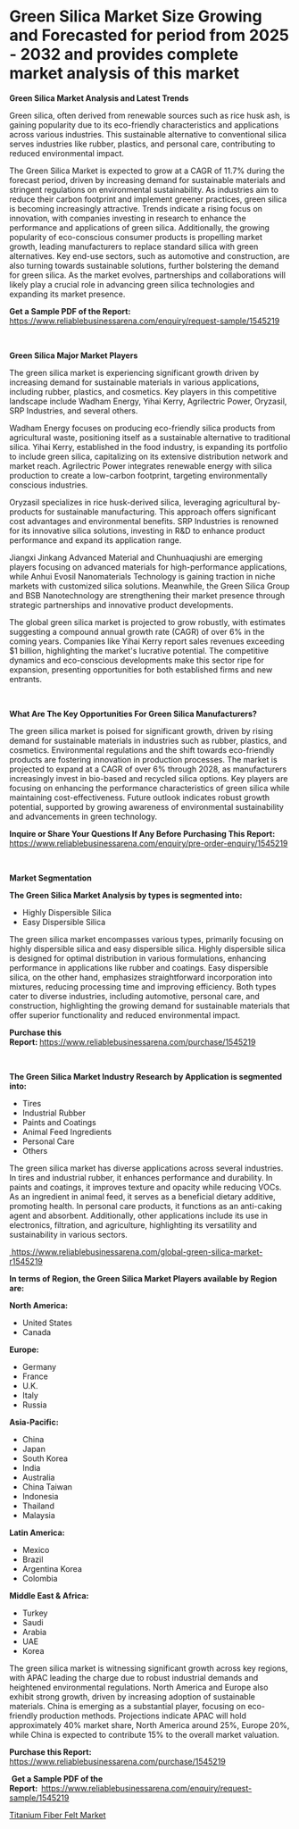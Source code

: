 <p><h1>Green Silica Market Size Growing and Forecasted for period from 2025 - 2032 and provides complete market analysis of this market</h1></p><p><strong>Green Silica Market Analysis and Latest Trends</strong></p>
<p><p>Green silica, often derived from renewable sources such as rice husk ash, is gaining popularity due to its eco-friendly characteristics and applications across various industries. This sustainable alternative to conventional silica serves industries like rubber, plastics, and personal care, contributing to reduced environmental impact.</p><p>The Green Silica Market is expected to grow at a CAGR of 11.7% during the forecast period, driven by increasing demand for sustainable materials and stringent regulations on environmental sustainability. As industries aim to reduce their carbon footprint and implement greener practices, green silica is becoming increasingly attractive. Trends indicate a rising focus on innovation, with companies investing in research to enhance the performance and applications of green silica. Additionally, the growing popularity of eco-conscious consumer products is propelling market growth, leading manufacturers to replace standard silica with green alternatives. Key end-use sectors, such as automotive and construction, are also turning towards sustainable solutions, further bolstering the demand for green silica. As the market evolves, partnerships and collaborations will likely play a crucial role in advancing green silica technologies and expanding its market presence.</p></p>
<p><strong>Get a Sample PDF of the Report:&nbsp;</strong> <a href="https://www.reliablebusinessarena.com/enquiry/request-sample/1545219?utm_campaign=3008&utm_medium=2&utm_source=Github&utm_content=ia&utm_term=31032025&utm_id=green-silica">https://www.reliablebusinessarena.com/enquiry/request-sample/1545219</a></p>
<p>&nbsp;</p>
<p><strong>Green Silica Major Market Players</strong></p>
<p><p>The green silica market is experiencing significant growth driven by increasing demand for sustainable materials in various applications, including rubber, plastics, and cosmetics. Key players in this competitive landscape include Wadham Energy, Yihai Kerry, Agrilectric Power, Oryzasil, SRP Industries, and several others.</p><p>Wadham Energy focuses on producing eco-friendly silica products from agricultural waste, positioning itself as a sustainable alternative to traditional silica. Yihai Kerry, established in the food industry, is expanding its portfolio to include green silica, capitalizing on its extensive distribution network and market reach. Agrilectric Power integrates renewable energy with silica production to create a low-carbon footprint, targeting environmentally conscious industries.</p><p>Oryzasil specializes in rice husk-derived silica, leveraging agricultural by-products for sustainable manufacturing. This approach offers significant cost advantages and environmental benefits. SRP Industries is renowned for its innovative silica solutions, investing in R&D to enhance product performance and expand its application range.</p><p>Jiangxi Jinkang Advanced Material and Chunhuaqiushi are emerging players focusing on advanced materials for high-performance applications, while Anhui Evosil Nanomaterials Technology is gaining traction in niche markets with customized silica solutions. Meanwhile, the Green Silica Group and BSB Nanotechnology are strengthening their market presence through strategic partnerships and innovative product developments.</p><p>The global green silica market is projected to grow robustly, with estimates suggesting a compound annual growth rate (CAGR) of over 6% in the coming years. Companies like Yihai Kerry report sales revenues exceeding $1 billion, highlighting the market's lucrative potential. The competitive dynamics and eco-conscious developments make this sector ripe for expansion, presenting opportunities for both established firms and new entrants.</p></p>
<p>&nbsp;</p>
<p><strong>What Are The Key Opportunities For Green Silica Manufacturers?</strong></p>
<p><p>The green silica market is poised for significant growth, driven by rising demand for sustainable materials in industries such as rubber, plastics, and cosmetics. Environmental regulations and the shift towards eco-friendly products are fostering innovation in production processes. The market is projected to expand at a CAGR of over 6% through 2028, as manufacturers increasingly invest in bio-based and recycled silica options. Key players are focusing on enhancing the performance characteristics of green silica while maintaining cost-effectiveness. Future outlook indicates robust growth potential, supported by growing awareness of environmental sustainability and advancements in green technology.</p></p>
<p><strong>Inquire or Share Your Questions If Any Before Purchasing This Report:</strong> <a href="https://www.reliablebusinessarena.com/enquiry/pre-order-enquiry/1545219?utm_campaign=3008&utm_medium=2&utm_source=Github&utm_content=ia&utm_term=31032025&utm_id=green-silica">https://www.reliablebusinessarena.com/enquiry/pre-order-enquiry/1545219</a></p>
<p>&nbsp;</p>
<p><strong>Market Segmentation</strong></p>
<p><strong>The Green Silica Market Analysis by types is segmented into:</strong></p>
<p><ul><li>Highly Dispersible Silica</li><li>Easy Dispersible Silica</li></ul></p>
<p><p>The green silica market encompasses various types, primarily focusing on highly dispersible silica and easy dispersible silica. Highly dispersible silica is designed for optimal distribution in various formulations, enhancing performance in applications like rubber and coatings. Easy dispersible silica, on the other hand, emphasizes straightforward incorporation into mixtures, reducing processing time and improving efficiency. Both types cater to diverse industries, including automotive, personal care, and construction, highlighting the growing demand for sustainable materials that offer superior functionality and reduced environmental impact.</p></p>
<p><strong>Purchase this Report:&nbsp;</strong><a href="https://www.reliablebusinessarena.com/purchase/1545219?utm_campaign=3008&utm_medium=2&utm_source=Github&utm_content=ia&utm_term=31032025&utm_id=green-silica">https://www.reliablebusinessarena.com/purchase/1545219</a></p>
<p>&nbsp;</p>
<p><strong>The Green Silica Market Industry Research by Application is segmented into:</strong></p>
<p><ul><li>Tires</li><li>Industrial Rubber</li><li>Paints and Coatings</li><li>Animal Feed Ingredients</li><li>Personal Care</li><li>Others</li></ul></p>
<p><p>The green silica market has diverse applications across several industries. In tires and industrial rubber, it enhances performance and durability. In paints and coatings, it improves texture and opacity while reducing VOCs. As an ingredient in animal feed, it serves as a beneficial dietary additive, promoting health. In personal care products, it functions as an anti-caking agent and absorbent. Additionally, other applications include its use in electronics, filtration, and agriculture, highlighting its versatility and sustainability in various sectors.</p></p>
<p><a href="https://www.reliablebusinessarena.com/global-green-silica-market-r1545219?utm_campaign=3008&utm_medium=2&utm_source=Github&utm_content=ia&utm_term=31032025&utm_id=green-silica">&nbsp;https://www.reliablebusinessarena.com/global-green-silica-market-r1545219</a></p>
<p><strong>In terms of Region, the Green Silica Market Players available by Region are:</strong></p>
<p>
    <p> <strong> North America: </strong>
        <ul>
            <li>United States</li>
            <li>Canada</li>
        </ul>
        </p> 
    <p> <strong> Europe: </strong>
        <ul>
            <li>Germany</li>
            <li>France</li>
            <li>U.K.</li>
            <li>Italy</li>
            <li>Russia</li>
        </ul>
        </p> 
    <p> <strong> Asia-Pacific: </strong>
        <ul>
            <li>China</li>
            <li>Japan</li>
            <li>South Korea</li>
            <li>India</li>
            <li>Australia</li>
            <li>China Taiwan</li>
            <li>Indonesia</li>
            <li>Thailand</li>
            <li>Malaysia</li>
        </ul>
        </p> 
    <p> <strong> Latin America: </strong>
        <ul>
            <li>Mexico</li>
            <li>Brazil</li>
            <li>Argentina Korea</li>
            <li>Colombia</li>
        </ul>
        </p> 
    <p> <strong> Middle East & Africa: </strong>
        <ul>
            <li>Turkey</li>
            <li>Saudi</li>
            <li>Arabia</li>
            <li>UAE</li>
            <li>Korea</li>
        </ul>
    </p>
    </p>
<p><p>The green silica market is witnessing significant growth across key regions, with APAC leading the charge due to robust industrial demands and heightened environmental regulations. North America and Europe also exhibit strong growth, driven by increasing adoption of sustainable materials. China is emerging as a substantial player, focusing on eco-friendly production methods. Projections indicate APAC will hold approximately 40% market share, North America around 25%, Europe 20%, while China is expected to contribute 15% to the overall market valuation.</p></p>
<p><strong>Purchase this Report: </strong><a href="https://www.reliablebusinessarena.com/purchase/1545219?utm_campaign=3008&utm_medium=2&utm_source=Github&utm_content=ia&utm_term=31032025&utm_id=green-silica">https://www.reliablebusinessarena.com/purchase/1545219</a></p>
<p>&nbsp;<strong>Get a Sample PDF of the Report:&nbsp;&nbsp;</strong><a href="https://www.reliablebusinessarena.com/enquiry/request-sample/1545219?utm_campaign=3008&utm_medium=2&utm_source=Github&utm_content=ia&utm_term=31032025&utm_id=green-silica">https://www.reliablebusinessarena.com/enquiry/request-sample/1545219</a></p>
<p><strong></strong></p>
<p><p><a href="https://github.com/tashipmhuiri/Market-Research-Report-List-1/blob/main/titanium-fiber-felt-market.md?utm_campaign=3008&utm_medium=2&utm_source=Github&utm_content=ia&utm_term=31032025&utm_id=green-silica">Titanium Fiber Felt Market</a></p></p>